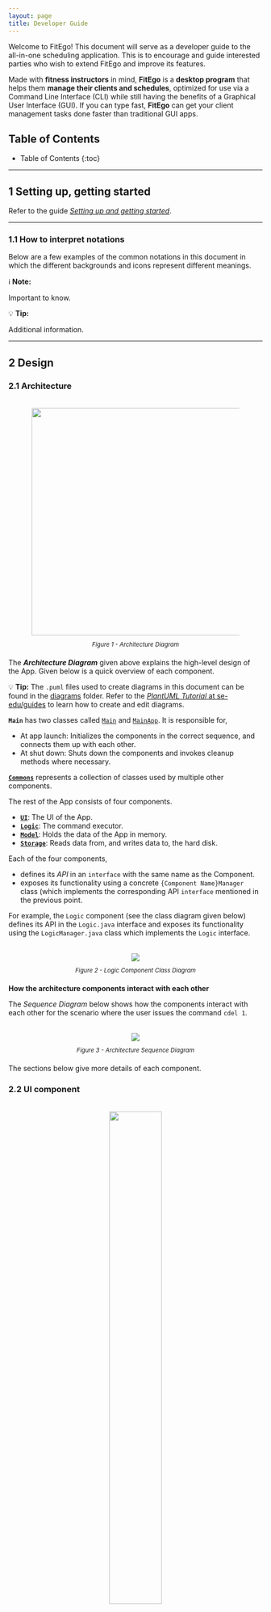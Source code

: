 ```yaml
---
layout: page
title: Developer Guide
---
```


Welcome to FitEgo! This document will serve as a developer guide to the all-in-one scheduling application. This is to encourage and guide interested parties who wish to extend FitEgo and improve its features.

Made with **fitness instructors** in mind, **FitEgo** is a **desktop program** that helps them **manage their clients and schedules**, optimized for use via a Command Line Interface (CLI) while still having the benefits of a Graphical User Interface (GUI). If you can type fast, **FitEgo** can get your client management tasks done faster than traditional GUI apps.

<h2>Table of Contents</h2>

* Table of Contents
{:toc}

--------------------------------------------------------------------------------------------------------------------

## 1 **Setting up, getting started**

Refer to the guide [_Setting up and getting started_](SettingUp.md).

--------------------------------------------------------------------------------------------------------------------

### 1.1 How to interpret notations

Below are a few examples of the common notations in this document in which the different backgrounds and icons represent different meanings.

[comment]: <> (Copy the blocks below and edit your message)

<div markdown="block" class="alert alert-info"> 

:information_source: **Note:**

Important to know. 

</div>

<div markdown="block" class="alert alert-primary">

[comment]: <> (This only appears in Github CSS)

:bulb: **Tip:**

Additional information. 
</div>

--------------------------------------------------------------------------------------------------------------------

## 2 **Design**

### 2.1 Architecture

<figure style="width:auto; text-align:center; padding:0.5em; font-style: italic; font-size: smaller;">
    <p>
        <img src="images/ArchitectureDiagram.png" width="450" />
    </p>
    <figcaption>Figure 1 - Architecture Diagram</figcaption>
</figure>

The ***Architecture Diagram*** given above explains the high-level design of the App. Given below is a quick overview of each component.

<div markdown="span" class="alert alert-primary">

:bulb: **Tip:** The `.puml` files used to create diagrams in this document can be found in the [diagrams](https://github.com/AY2021S1-CS2103T-T13-3/tp/tree/master/docs/diagrams/) folder. Refer to the [_PlantUML Tutorial_ at se-edu/guides](https://se-education.org/guides/tutorials/plantUml.html) to learn how to create and edit diagrams.

</div>

**`Main`** has two classes called [`Main`](https://github.com/AY2021S1-CS2103T-T13-3/tp/tree/master/src/main/java/seedu/address/Main.java) and [`MainApp`](https://github.com/AY2021S1-CS2103T-T13-3/tp/tree/master/src/main/java/seedu/address/MainApp.java). It is responsible for,
* At app launch: Initializes the components in the correct sequence, and connects them up with each other.
* At shut down: Shuts down the components and invokes cleanup methods where necessary.

[**`Commons`**](#26-common-classes) represents a collection of classes used by multiple other components.

The rest of the App consists of four components.

* [**`UI`**](#22-ui-component): The UI of the App.
* [**`Logic`**](#23-logic-component): The command executor.
* [**`Model`**](#24-model-component): Holds the data of the App in memory.
* [**`Storage`**](#25-storage-component): Reads data from, and writes data to, the hard disk.

Each of the four components,

* defines its *API* in an `interface` with the same name as the Component.
* exposes its functionality using a concrete `{Component Name}Manager` class (which implements the corresponding API `interface` mentioned in the previous point.

For example, the `Logic` component (see the class diagram given below) defines its API in the `Logic.java` interface and exposes its functionality using the `LogicManager.java` class which implements the `Logic` interface.

<figure style="width:auto; text-align:center; padding:0.5em; font-style: italic; font-size: smaller;">
    <p>
        <img src="images/LogicClassDiagram.png"/>
    </p>
    <figcaption>Figure 2 - Logic Component Class Diagram</figcaption>
</figure>

**How the architecture components interact with each other**

The *Sequence Diagram* below shows how the components interact with each other for the scenario where the user issues the command `cdel 1`.

<figure style="width:auto; text-align:center; padding:0.5em; font-style: italic; font-size: smaller;">
    <p>
        <img src="images/ArchitectureSequenceDiagram.png"/>
    </p>
    <figcaption>Figure 3 - Architecture Sequence Diagram</figcaption>
</figure>

The sections below give more details of each component.

### 2.2 UI component

<figure style="width:auto; text-align:center; padding:0.5em; font-style: italic; font-size: smaller;">
    <p>
        <img src="images/UiClassDiagramP3.png" style="width: 50%"/>
    </p>
    <figcaption>Figure 4a - UI Class Diagram (High Level) </figcaption>
</figure>

The UiComponents package in the above diagram has the following classes. 

<figure style="width:auto; text-align:center; padding:0.5em; font-style: italic; font-size: smaller;">
    <p>
        <img src="images/UiClassDiagramP2.png"/>
    </p>
    <figcaption>Figure 4b - UI Class Diagram - UiComponents package </figcaption>
</figure>

**API** :
[`Ui.java`](https://github.com/AY2021S1-CS2103T-T13-3/tp/tree/master/src/main/java/seedu/address/ui/Ui.java)

The UI consists of a `MainWindow` that is made up of several parts e.g.`CommandBox`, `ResultDisplay`, `Homepage` etc, as shown in Figure 4b above. 
All of these subcomponents are part of the UiComponents package, and each part make up the entire GUI. 
Every class within the `UiComponents` package, including the `MainWindow`, inherit from the abstract `UiPart` class.

The `UIComponents` uses JavaFx and ControlsFX UI framework. The layout of these UI parts are defined in matching `.fxml` files that are in the `src/main/resources/view` folder. For example, the layout of the [`MainWindow`](https://github.com/AY2021S1-CS2103T-T13-3/tp/tree/master/src/main/java/seedu/address/ui/MainWindow.java) is specified in [`MainWindow.fxml`](https://github.com/AY2021S1-CS2103T-T13-3/tp/tree/master/src/main/resources/view/MainWindow.fxml)

The `UI` component interacts with these external API: 

* `Logic` : Performs the Execution of user's commands.
* `Model` : Listens for changes to data so that the UI can be updated with the modified data.

### 2.3 Logic component

<figure style="width:auto; text-align:center; padding:0.5em; font-style: italic; font-size: smaller;">
    <p>
        <img src="images/LogicClassDiagram.png"/>
    </p>
    <figcaption>Figure 5 - Logic Component Class Diagram</figcaption>
</figure>

**API** :
[`Logic.java`](https://github.com/AY2021S1-CS2103T-T13-3/tp/tree/master/src/main/java/seedu/address/logic/Logic.java)

1. `Logic` uses the `AddressBookParser` class to parse the user command.
1. This results in a `Command` object which is executed by the `LogicManager`.
1. The command execution can affect the `Model` (e.g. deleting a Client).
1. The result of the command execution is encapsulated as a `CommandResult` object which is passed back to the `Ui`.
1. In addition, the `CommandResult` object can also instruct the `Ui` to perform certain actions, such as displaying help to the user.

Given below is the Sequence Diagram for interactions within the `Logic` component for the `execute("cdel 1")` API call.

<figure style="width:auto; text-align:center; padding:0.5em; font-style: italic; font-size: smaller;">
    <p>
        <img src="images/DeleteClientSequenceDiagram.png"/>
    </p>
    <figcaption>Figure 6 - Logic Component - Delete Client Sequence Diagram</figcaption>
</figure>

<div markdown="span" class="alert alert-info">:information_source: **Note:** The lifeline for `DeleteClientCommandParser` and `DeleteClientCommand` should end at the destroy marker (X) but due to a limitation of PlantUML, the lifeline reaches the end of diagram.
</div>

### 2.4 Model component

<figure style="width:auto; text-align:center; padding:0.5em; font-style: italic; font-size: smaller;">
    <p>
        <img src="images/ModelClassDiagram.png"/>
    </p>
    <figcaption>Figure 7 - Model Component Class Diagram</figcaption>
</figure>

The figure above gives the overall architecture of the Model component.

<figure style="width:auto; text-align:center; padding:0.5em; font-style: italic; font-size: smaller;">
    <p>
        <img src="images/ModelClassDiagram2.png"/>
    </p>
    <figcaption>Figure 8 - Model Component Class Diagram - continued</figcaption>
</figure>

The figure above gives a more detailed class diagram for each of the Client, Session and Schedule packages.

**API** : [`Model.java`](https://github.com/AY2021S1-CS2103T-T13-3/tp/tree/master/src/main/java/seedu/address/model/Model.java)

The `Model`,

* stores a `UserPref` object that represents the user’s preferences.
* stores the address book data.
* exposes an unmodifiable `ObservableList<Client>` that can be 'observed' e.g. the UI can be bound to this list so that the UI automatically updates when the data in the list change.
* does not depend on any of the other three components.



### 2.5 Storage component

<figure style="width:auto; text-align:center; padding:0.5em; font-style: italic; font-size: smaller;">
    <p>
        <img src="images/StorageClassDiagram.png"/>
    </p>
    <figcaption>Figure 9 - Storage Component Class Diagram</figcaption>
</figure>

**API** : [`Storage.java`](https://github.com/AY2021S1-CS2103T-T13-3/tp/tree/master/src/main/java/seedu/address/storage/Storage.java)

The `Storage` component,
* can save `UserPref` objects in json format and read it back.
* can save the address book data in json format and read it back.

### 2.6 Common classes

Classes used by multiple components are in the `seedu.addressbook.commons` package.

--------------------------------------------------------------------------------------------------------------------

## 3 **Implementation**

This section describes some noteworthy details on how certain features are implemented.

### 3.1 Logging

We are using `java.util.logging` package for logging. The `LogsCenter` class is used to manage the logging levels 
and logging destinations.

- The logging level can be controlled using the `logLevel` setting in the configuration file 
(See [Section 3.2](#32-configuration), “Configuration”)
- The `Logger` for a class can be obtained using `LogsCenter.getLogger(Class)` which will log messages according 
to the specified logging level
- Currently log messages are output through both `Console` and to a `.log` file.

**Logging Levels**

- **SEVERE** : Critical problem detected which may possibly cause the termination of the application
- **WARNING** : Can continue, but with caution
- **INFO** : Information showing the noteworthy actions by the App
- **FINE** : Details that is not usually noteworthy but may be useful in debugging 
e.g. print the actual list instead of just its size


### 3.2 Configuration

Certain properties of the application can be controlled(e.g. user prefs file location, logging level), 
through the configuration file (default: `config.json`)

### 3.3 Edit Session feature

<div id="f10" >The Edit Session feature allows user to edit a Session.</div>

#### 3.3.1 Implementation

The proposed Edit Session mechanism is facilitated by `Addressbook`.

These operation is exposed in the `Model` interface as `Model#setSession()`.

Given below is an example usage scenario and how the Edit Session mechanism behaves at each step.

Step 1. The user launches the application for the first time.
The `AddressBook` will be initialized with the initial client, session and schedule list.

Step 2. The user executes `sedit 1 g/coolgym` command to edit the first Session in the address book. 
The `sedit` command calls `Model#setSession()`, causing changes to be made in the Session List after the `sedit 1 g/coolgym` command executes.

The following sequence diagram shows how the Edit Session operation works:

<figure style="width:auto; text-align:center; padding:0.5em; font-style: italic; font-size: smaller;">
    <p>
        <img src="images/EditSessionSequenceDiagram.png"/>
    </p>
    <figcaption>Figure 10 - Edit Session Sequence Diagram</figcaption>
</figure>

<div markdown="span" class="alert alert-info">:information_source: **Note:** The lifeline for `EditSessionCommand` should end at the destroy marker (X) but due to a limitation of PlantUML, the lifeline reaches the end of diagram.

</div>

The following activity diagram summarizes what happens when a user executes a new `EditSession` command, with the assumption that the user inputs a valid command:

<figure style="width:auto; text-align:center; padding:0.5em; font-style: italic; font-size: smaller;">
    <p>
        <img src="images/EditSessionActivityDiagram.png"/>
    </p>
    <figcaption>Figure 11 - Edit Session Activity Diagram</figcaption>
</figure>

### 3.4 Delete Session feature

The Delete Session feature allows user to cancel a session, and delete all schedules associated to the session.

#### 3.4.1 Implementation

The Delete Session mechanism is facilitated by `DeleteSessionCommand` which extends `Command`. The format of the 
command is given by: 

```sdel INDEX [f/]```

When using this command, the `INDEX` should refer to the index shown in the Session List on the right panel.
By default, the command will not delete the session if there are schedules associated to the session. 
However, the user can pass in an optional force (`f/`) parameter to delete all schedules associated to the session.

The following activity diagram summarizes what happens when a user executes a new `DeleteSession` command, with the assumption that the user inputs a valid command.

<figure style="width:auto; text-align:center; padding:0.5em; font-style: italic; font-size: smaller;">
    <p>
        <img src="images/DeleteSessionActivityDiagram.png" style="width: 50%; height: auto;"/>
    </p>
    <figcaption>Figure 12 - Delete Session Activity Diagram</figcaption>
</figure>

The following diagram shows a possible application state in FitEgo, where 2 clients, Andy and John, are scheduled to a same session.

<figure style="width:auto; text-align:center; padding:0.5em; font-style: italic; font-size: smaller;">
    <p>
        <img src="images/DeleteSessionObjectDiagram.png" style="width: 50%; height: auto;"/>
    </p>
    <figcaption>Figure 13 - A possible application state</figcaption>
</figure>

In the following sequence diagram, we trace the execution when the user decides to enter the Delete Session command 
`sdel 1 f/` into FitEgo with the above application state, where the first session in the Session List is the "enduranceTraining" session. 
For simplicity, we will refer to this command input as `commandText`. 

<figure id="f14" style="width:auto; text-align:center; padding:0.5em; font-style: italic; font-size: smaller;">
    <p>
        <img src="images/DeleteSessionSequenceDiagram.png"/>
    </p>
    <figcaption>Figure 14 - Delete Session Sequence Diagram</figcaption>
</figure>

<figure style="width:auto; text-align:center; padding:0.5em; font-style: italic; font-size: smaller;">
    <p>
        <img src="images/DeleteSessionParseArgsRef.png"/>
    </p>
    <figcaption>Figure 15 - Delete Session Parse Args Ref Sequence Diagram</figcaption>
</figure>
 
<div markdown="span" class="alert alert-info">:information_source: **Note:** The lifeline for `DeleteSessionCommand` 
should end at the destroy marker (X) but due to a limitation of PlantUML, the lifeline reaches the end of diagram.
</div>

The sequence diagram above shows how the `DeleteSessionCommand` is executed in FitEgo. The `LogicManager` receives user 
command as commandText and parses it with `AddressBookParser`. It will parse the command and pass the remaining
arguments to `DeleteSessionCommandParser` to construct a `DeleteSessionCommand`. This `DeleteSessionCommand` is 
returned to the `LogicManager` which will then executes it with reference to the model argument.

The model will first get the current `FilteredSessionList` instance to get the session to be deleted. It will then check
whether there exist any schedule associated to the session. As there are currently 2 schedules associated to the "enduranceTraining" session in FitEgo and the boolean `isForced` 
is set to true, the model will remove them from `AddressBook`. It will then create a `CommandResult` to relay feedback 
message back to the UI and return control back to `LogicManager`. It will persist these changes by saving the addressbook to the storage.

#### 3.4.2 Design Considerations

In designing this feature, we had to consider several alternative ways in which we can choose to handle session deletion.

- **Alternative 1 (current choice):** Delete session only after all associated schedules are deleted.
    - Pros: 
        1. Easier to maintain data integrity.
    - Cons:
        1. Extra logic inside the method implementation.
        2. May have performance issues in terms of response time if there are a lot of schedules or sessions stored in FitEgo.
    
- **Alternative 2:** Mark session as deleted and treat schedules with deleted session as invalid
    - Pros: 
        1. Easier to implement the method. 
        2. No need to handle additional force flag option.
    - Cons: 
        1. We must keep track of deleted sessions, which might bloat up the application over time.
        2. Harder to maintain data integrity over time.
        
- **Alternative 3:** Delete the session without checking for associated schedules
    - Pros: Easy to implement.
    - Cons: A schedule might have invalid session, breaking data integrity.


### 3.5 Add Schedule feature

The Add Schedule feature allows user to create a Schedule associated with a Client and a Session. 
In other words, it allows user to schedule a Client to a Session.

#### 3.5.1 Implementation

The Add Schedule mechanism is facilitated by `AddScheduleCommand` which extends `Command`. The format of the 
command is given by: 

```schadd c/CLIENT_INDEX s/SESSION_INDEX```

When using this command, the `CLIENT_INDEX` should refer to the index shown in the Client List on the left panel, and is used to specify the Client. The `SESSION_INDEX` should refer to the index shown in the Session List on the right panel, and is used to specify the Session.

The following activity diagram summarizes the decision making process when a user executes a new `AddSchedule` command.

 <figure style="width:auto; text-align:center; padding:0.5em; font-style: italic; font-size: smaller;">
     <p>
         <img src="images/AddScheduleActivityDiagram.png" style="width: 70%; height: auto;"/>
     </p>
     <figcaption>Figure 16 - Add Schedule Activity Diagram</figcaption>
 </figure>

#### 3.5.2 Command Usage Examples

Assume the current state of the displayed Client List, displayed Session List, and Schedules (all Schedules in FitEgo) are as illustrated in the following simplified object diagram:

 <figure id="f17" style="width:auto; text-align:center; padding:0.5em; font-style: italic; font-size: smaller;">
     <p>
         <img src="images/OverlappingScheduleObjectDiagram0.png" style="width: 85%; height: auto;"/>
     </p>
     <figcaption>Figure 17 - Sample current state of Add Schedule</figcaption>
 </figure>

Now, consider two cases of Add Schedule command to be invoked.

**Case 1**:  `schadd c/2 s/1`

Here is what happens when `schadd c/2 s/1` is invoked.

To some extent, the mechanism (on how it involves `LogicManager`, `AddressBookParser`, and saving the changes to `Storage`) is similar to that of [Delete Session](#34-delete-session-feature), as illustrated in [its sequence diagram](#f14). The main differences are on the method call `parseCommand()` and `DeleteSessionCommand#execute(model)`.

`parseCommand()` method call:
Instead of using `DeleteSessionCommandParser`, it uses `AddScheduleCommandParser` to parse the argument `c/2 s/1` such that it returns an `AddScheduleCommand` object called `a` with Client index `2` and Session index `1`.

`AddScheduleCommand#execute(model)` will be called instead of `DeleteSessionCommand#execute(model)`. For this particular case, the method call `AddScheduleCommand#execute(model)` can be traced using the following sequence diagram snippet.

 <figure style="width:auto; text-align:center; padding:0.5em; font-style: italic; font-size: smaller;">
     <p>
         <img src="images/AddScheduleExecuteRef.png" style="width: 95%; height: auto;"/>
     </p>
     <figcaption>Figure 18 - Sequence diagram snippet for <code>AddScheduleCommand#execute(model)</code></figcaption>
 </figure>
 
As shown in the figure above, first it gets the Client and Session from the filtered (displayed) lists. Then, it checks for existing identical Schedule (Schedule that consists of the same Client and Session) using `hasAnyScheduleAssociatedWithClientAndSession()`. 
Since for this case no identical Schedule is not found, a new Schedule object is created and added into the Model using `Model#addSchedule()`. Finally, it returns the CommandResult to indicate a success.

Thus, `schadd c/2 s/1` will add a Schedule associated with Andy (the second Client in the Client List) and endurance training from 12/02/2020 1400 - 1600 (the first Session in the Session List). The result can be illustrated by the following object diagram, which shows a new Schedule is created.

 <figure style="width:auto; text-align:center; padding:0.5em; font-style: italic; font-size: smaller;">
     <p>
         <img src="images/OverlappingScheduleObjectDiagram1.png" style="width: 85%; height: auto;"/>
     </p>
     <figcaption>Figure 19 - Result of invoking <code>schadd c/2 s/1</code></figcaption>
 </figure>

**Case 2:** `schadd c/1 s/1`

On the other hand, invoking `schadd c/1 s/1` will result in an error shown to the user as an identical Schedule already exists. [Here](#f17), John is already scheduled to the endurance training Session from 12/02/2020 1400 - 1600.

### 3.6 Edit Schedule feature

The Edit Schedule feature allows user to edit a Schedule that is associated with a Client and a Session.

#### 3.6.1 Implementation

The proposed Edit Schedule mechanism is facilitated by `Addressbook`, similar to the [Edit Session Command](#33-edit-session-feature).

This operation is exposed in the `Model` interface as `Model#setSchedule()`.

Similar to the Edit Session mechanism, the example usage scenario below shows how Edit Schedule mechanism behaves:

The user executes `schedit c/1 s/1 us/2` command to edit the Schedule with the first Session and first Client in the address book. 
The `schedit` command calls `Model#setSchedule()`, causing changes to be made in the address book after the `schedit c/1 s/1 us/2` command executes, meaning that the Schedule is now associated with the second Session.

The following activity diagram summarizes what happens when a user executes a new `EditSchedule` command, with the assumption that the user inputs a valid command:

<figure style="width:auto; text-align:center; padding:0.5em; font-style: italic; font-size: smaller;">
    <p>
        <img src="images/EditScheduleActivityDiagram.png" style="width: 25%; height: auto;"/>
    </p>
    <figcaption>Figure 20 - Edit Schedule Activity Diagram</figcaption>
</figure>

#### 3.6.2 Design considerations

* **Alternative 1 (current choice):** Retrieve Schedule using Client and Session Index.
  * Pros: Clearer to retrieve.
  * Cons: Require user to know the Client and Session Index separately.

* **Alternative 2:** Retrieve Schedule using Schedule Index
  itself.
  * Pros: Easier to retrieve.
  * Cons: Implementation is more confusing as User there's a conflict between Index and user-typed String index.


### 3.7 View Client's Weight feature

The viewing of client's weight feature allows the user to check in on a Client's progress after multiple Sessions.
This data is important because it allows the user to check the effectiveness of his training schedule and customise the training 
based on the remarks and weight progress. 

Viewing of Client's Weight is accessible when the user calls `cview [INDEX]` followed by activating the `Weight` tab pane. 

#### 3.7.1 Implementation

The recording of weight is stored in `Schedule` class. This is because we believe that trainer would optionally take a weight measurement
at the start of every session. Thus, to get the weight change over time, a list of schedules related to the `Client` has to be extracted. 

In the following sequence diagram, we trace the execution starting from when the user calls `cview 1` until when the UI is updated with Client View.

<figure style="width:auto; text-align:center; padding:0.5em; font-style: italic; font-size: smaller;">
    <p>
        <img src="images/ClientViewWeightSequenceDiagram.png" alt="ClientViewWeightSequenceDiagram" style="align-content: center" />
    </p>
    <figcaption>Figure 21 - Client View Weight Generate Sequence Diagram</figcaption>
</figure>

<div markdown="block" class="alert alert-info"> 

:information_source: **Note:**

The steps used to create CommandResult is omitted in the sequence diagram for clarity of diagram. The return object of `logic.execute("cview 1")`
is a CommandResult object, within which, contains a Supplier which returns a Pane for MainWindow to display when activated.

</div>

As shown in the "alt" frame, the chart is added into the tab pane if there are associated schedule and the weight (if present within the `Schedule` object)
will be added into the line chart. Otherwise, the `Weight` tab will be removed instead of showing an empty chart.  

#### 3.7.2 Design Considerations
In designing this weight tracking feature, we had considered several alternative ways in which we can store and retreive the weight. 

* **Alternative 1 (current choice):** Stores the `Weight` within the `Schedule` object
  * Pros: The user can track the weight against each session attended. 
  * Cons: Multiple weight measurement during a session, and weight measurement without a session cannot be entered. 
  
* **Alternative 2:** Stores a list of `Weight` within the `Client` object
  * Pros: Do not require a schedule in order to track weight. 
  * Cons: Lesser information about the weight (schedule's exercise, remarks, time, etc) is stored.  

### 3.8 View Session by period feature

The View Session by period feature allows users to filter the Session List to show only those within the requested time period.

<div markdown="span" class="alert alert-info">:information_source: **Note:** The Ui component <code>RightSideBar</code> comprises a <code>ListView</code> of 
 Session List and a title that reflects the latest filter on Session List resulting from <code>ViewSessionCommand</code>. 
 Session List's list and Ui-related operations are handled by <code>Model</code> and <code>RightSideBar</code> respectively.
</div>

The View Session mechanism is facilitated by `ViewSessionCommand` which extends `Command`. The format of the 
command is given by: 

```sview p/PERIOD```

#### 3.8.1 Implementation

When using this command, `PERIOD` should refer to either a variable period or fixed period
that returns true after running `ViewSessionCommand#isValidPeriod`. Fixed periods are found in `ViewSessionCommand#PREDICATE_HASH_MAP`, whereas variable periods
must follow the format `(+/-)#(D/W/M/Y)`.

The following activity diagram summarizes what happens when a user executes a new View Session command.

<figure style="width:auto; text-align:center; padding:0.5em; font-style: italic; font-size: smaller;">
    <p>
        <img src="images/ViewSessionActivityDiagram.png" style="height: auto;"/>
    </p>
    <figcaption>Figure 22 - View Session Activity Diagram</figcaption>
</figure>

In the following sequence diagram, we trace the execution when the user decides to enter the View Session command 
`sview p/week` into FitEgo.

<figure style="width:auto; text-align:center; padding:0.5em; font-style: italic; font-size: smaller;">
    <p>
        <img src="images/ViewSessionSequenceDiagram.png" alt="ViewSessionSequenceDiagram" style="align-content: center" />
    </p>
    <figcaption>Figure 23 - View Session Sequence Diagram</figcaption>
</figure>

<figure style="width:auto; text-align:center; padding:0.5em; font-style: italic; font-size: smaller;">
    <p>
        <img src="images/ViewSessionParserRef.png" alt="ViewSessionParserRef" style="align-content: center" />
    </p>
    <figcaption>Figure 24 - View Session Parser Ref Sequence Diagram</figcaption>
</figure>

<div markdown="span" class="alert alert-info">:information_source: **Note:** The lifeline for `ViewSessionCommandParser` and `ViewSessionCommand` 
should end at the destroy marker (X) but due to a limitation of PlantUML, the lifeline reaches the end of diagram.
</div>

1. After the user enters an input to view session for the week, the input is sent to `LogicManager` to be executed. The `AddressBookParser` identifies the command type and constructs a `ViewSessionCommandParser`.

1. The `ViewSessionCommandParser` then parses for the period and constructs a `ViewSessionCommand` with the period.

1. The `ViewSessionCommand` is returned to the `LogicManager` which will then execute it.

1. During execution of `ViewSessionCommand`, a predicate for sessions within the upcoming week is created (refer to Activity Diagram above for details on flow). The Session List in `Model` is then filtered by this predicate.

1. Command result is passed to `MainWindow` to indicate a successful execution. `MainWindow` will then update the `RightSideBar`.

    <figure style="width:auto; text-align:center; padding:0.5em; font-style: italic; font-size: smaller;">
    <p>
        <img src="images/ViewSessionUpdateRightSideBarRef.png" alt="ViewSessionUpdateRightSideBarRefSequenceDiagram" style="align-content: center" />
    </p>
    <figcaption>Figure 25 - View Session Update RightSideBar Ref Sequence Diagram</figcaption>
    </figure>

1. The `RightSideBar` retrieves the latest period "WEEK" from the command result and text. `Title` is set to "WEEK". It then retrieves the filtered Session List from `LogicManager` and updates the items in `SessionListView`.

#### 3.8.2 Design Considerations

In designing this feature, we had to consider several alternative ways in which we can choose to handle viewing session by period.

* **Alternative 1 (current choice):** Update title of `RightSideBar` based on command result.
    * Pros: Does not lower maintainability and requires the least changes to existing implementation and test code. 
    * Cons: Violates Separation of Concerns principle as `RightSideBar` has to check whether command result is from `ViewSessionCommand`.
    

* **Alternative 2:** Using Observer pattern (Observer RightSideBar, Observable Command) to update title of `RightSideBar`.
    * Pros: Reduces coupling between `Ui` and `Logic`.
    * Cons: 
        1. `RightSideBar` would only be updated when `ViewSessionCommand` is run. 
        If we set the default session view to Week when `Logic` is initialised, all sessions in existing test cases will need to start within 7 days of current date, which introduces additional complexity.
        Hence, we would not customise `RightSideBar`'s default session view.
        2. Violates YAGNI principle as making `Command` implement `Observable` interface requires addition of notify and add observer methods for all commands.
         This also increases chances of errors made in implementation.

--------------------------------------------------------------------------------------------------------------------

## 4 **Documentation, logging, testing, configuration, dev-ops**

* [Documentation guide](Documentation.md)
* [Testing guide](Testing.md)
* [Logging guide](Logging.md)
* [Configuration guide](Configuration.md)
* [DevOps guide](DevOps.md)

--------------------------------------------------------------------------------------------------------------------

## 5 **Appendix: Requirements**

### 5.1 Product scope

**Target user profile**:
* is a fitness instructor who has trouble managing a significant number of clients and sessions
* prefers desktop apps over other types
* favours an All-in-One software over multiple apps
* can type fast
* prefers typing to mouse interactions
* is reasonably comfortable using CLI apps while appreciates a nice GUI that can show his weekly schedule
* prefers a simple and minimalistic view, as he does not like clutters.

**Value proposition**: to help a fitness instructor keeps track of his customers easily, via CLI as he’s a fast typer.
He can spend more time on his clients/his routine rather than manually using alternative software like Excel to track
administrative matters.


### 5.2 User stories

Priorities: High (must have) - `* * *`, Medium (nice to have) - `* *`, Low (unlikely to have) - `*`

| Priority | As a ...                                     | I want to ...                    | So that I can ...                                                         |
| -------- | ------------------------------------------ | ------------------------------ | ---------------------------------------------------------------------- |
| `* * *`  | new trainer                                   | see usage instructions         | refer to instructions when I forget how to use the App                 |
| `* * *`  | trainer                                       | add a new client               |                                                                        |
| `* * *`  | trainer                                       | edit a client                  | change the details of a client                                         |
| `* * *`  | trainer                                       | view a client's detail         | view at all of the client's details at a glance                        |
| `* * *`  | trainer                                       | delete a client                | remove entries that I no longer need                                   |
| `* * *`  | trainer                                       | find a client by name          | locate details of clients without having to go through the entire list |
| `* * *`  | trainer                                       | tag my client         | I know their allergy / injury history and can advise them an appropriate training / diet schedule |
| `* * *`  | trainer                                       | add a new session               |                                                                        |
| `* * *`  | trainer                                       | edit a session                 | change the details of a session                                        |
| `* * *`  | busy fitness trainer                          | filter sessions by time        | view only the upcoming or other important sessions                     |
| `* * *`  | trainer                                       | delete a session               | cancel all schedules if there is an urgent need                        |
| `* * *`  | trainer                                       | add a new schedule             |                                                                        |
| `* * *`  | trainer                                       | edit a schedule                | change the details of a schedule                                       |
| `* * *`  | trainer                                       | view a schedule's detail       | view at all of the schedule's details at a glance                      |
| `* * *`  | trainer                                       | delete a schedule              | remove schedule that are cancelled or completed                        |
| `* *`    | international trainer                         | input and view weight in either kg or pound| save time on manual conversion                             |
| `* *`    | fitness trainer                               | store clients' session feedback and weight| utilise previous sessions and plan exercises for upcoming sessions     |
| `* *`    | forgetful fitness trainer                     | track clients' payments        | remind those who have not paid up                                      |
| `* *`    | busy fitness trainer                          | query if a particular time slot is open     | add new clients to that time slot                         |
| `* *`    | fitness trainer                               | track clients' weight over time| keep track of my clients progress over time                            |
| `*`      | trainer with many clients in the address book | sort clients by name           | locate a client easily                                                 |
| `*`      | user                                          | change software background between light and dark mode | customise my experience                        |
| `*`      | trainer focused on coaching pre-NS teen       | track client's date of birth   | adjust the fitness intensity depending on IPPT period                  |


### 5.3 Use cases

(For all use cases below, the **System** is the `FitEgo` and the **Actor** is the `user`, unless specified otherwise)


<b id="uc01">Use case: UC01 Add a Client</b>

**MSS**

 1.  User requests to add a specific Client in the list
 2.  FitEgo adds the Client.  
Use case ends.
    
**Extensions**

* 1a. The Client is within the list.
    
    * 1a1. FitEgo shows an error message.

      Use case ends.
      
* 1b. The Client is missing some required details.

    * 1b1. FitEgo shows an error message.
    
       Use case ends.

<br/>

<b id="uc02">Use case: UC02 Edit a Client</b>

**MSS**

 1.  User requests to list Clients
 2.  FitEgo shows a list of Clients
 3.  User requests to edit a specific Client in the list
 4.  FitEgo edits the Client according to the specified details  
Use case ends.

**Extensions**

* 2a. The list is empty.

  Use case ends.

* 3a. The given index is invalid.

    * 3a1. FitEgo shows an error message.

      Use case resumes at step 2.  
<br/>

<b id="uc03">Use case: UC03 Delete a Client</b>

**MSS**

 1.  User requests to list Clients
 2.  FitEgo shows a list of Clients
 3.  User requests to delete a specific Client in the list
 4.  FitEgo deletes the Client  
Use case ends.

**Extensions**

* 2a. The list is empty.

  Use case ends.
  
* 2b. User requests to force delete a specific Client in the list.

    * 2b1. FitEgo force deletes the Client and its associated Schedules.
  
    Use case ends.

* 3a. The given index is invalid.

    * 3a1. FitEgo shows an error message.

      Use case resumes at step 2.

* 3b. The given index refers to a Client associated with one or more Schedule.
    
    * 3b1. FitEgo shows an error message.
    
      Use case resumes at step 2.
      
<br/>

<b id="uc04">Use case: UC04 Find a Client</b>

**MSS**

 1.  User requests to find some Client based on keyword or text.
 2.  FitEgo displays the Client's whose name matches the keyword or text.
 
Use case ends.

**Extensions**

* 2a. The search result is empty.
    2a1. FitEgo displays no clients found.

  Use case ends.

<br/>

<b id="uc05">Use case: UC05 View a Client</b>

**MSS**

 1.  User requests to list Clients.
 2.  FitEgo shows a list of Clients.
 3.  User requests to view a specific Client in the list
 4.  FitEgo opens the Client's profile in a new window.  
Use case ends.

**Extensions**
* 2a. The list is empty.

  Use case ends.

* 3a. The given index is invalid.

    * 3a1. FitEgo shows an error message.

      Use case resumes at step 3.

* 4a. Previous Client's profile window is not closed.
    * 4a1. The previous Client's profile will be closed.
    * 4a2. The current Client's profile will be displayed.

      Use case ends.
      
<br/>

**Use case: UC06 Add a Session**

Similar to [UC01 (Add a Client)](#uc01), but replace Client with Session.

<br>
      
**Use case: UC07 Edit a Session**

Similar to [UC02 (Edit a Client)](#uc02), but replace Client with Session.

<br>

**Use case: UC08 Delete a Session**

Similar to [UC03 (Delete a Client)](#uc03), but replace Client with Session.

<br/>

**Use case: UC09 View Session within time period**

**MSS**

 1.  FitEgo shows a list of Sessions.
 2.  User requests to filter the Session List by a period.
 3.  FitEgo filters the Session List according to the specified period and updates the title displayed.
Use case ends.

**Extensions**

* 1a. The list is empty.

  Use case ends.

* 2a. The given period is invalid.

    * 2a1. FitEgo shows an error message.

      Use case resumes at step 2.     
<br/>

**Use case: UC10 Add a Schedule**

**MSS**

 1. FitEgo shows a list of Clients and list of Sessions.
 2. User requests to add a specific Schedule between a specified Client from Client List and Session from Session List.
 3. FitEgo adds the Schedule.
 
Use case ends.

**Extensions**

- 2a. The Client index or Session index is invalid.

  - 2a1. FitEgo shows an error message.

    Use case resumes at step 2.
  
- 2b. The Schedule to be added already exists.

  - 2b1. FitEgo shows an error message.

    Use case resumes at step 2.  
<br/>

**Use case: UC11 Edit a Schedule**

**MSS**

 1.  FitEgo shows a list of Clients and list of Sessions.
 2.  User requests to edit a specific Schedule in the list. (i.e. updated Session index, update payment, update weight)
 3.  FitEgo edits the Schedule according to the specified details.

Use case ends.

**Extensions**

* 1a. The list is empty.

  Use case ends.

* 2a. The given index is invalid or request to schedule is absent.

    * 2a1. FitEgo shows an error message.

      Use case resumes at step 2.
      
<br/>

**Use case: UC12 Delete a Schedule**

**MSS**

 1. FitEgo shows a list of Clients and list of Sessions.
 2. User requests to delete a Schedule associated with a specified Client from the Client List and Session from the Session List.
 3. FitEgo deletes the Schedule.
 
Use case ends.

**Extensions**

- 2a. The Client index or Session index is invalid.

  - 2a1. FitEgo shows an error message.
  
    Use case resumes at step 2.

- 2b. There is no Schedule associated with the specified Client and Session.

  - 2b1. FitEgo shows an error message.

    Use case resumes at step 2.  
<br/>

**Use case: UC13 Open User Guide in Browser**

**MSS**
 1.  User requests to view Help Window. 
 2.  FitEgo displays Help Window with the User Guide link.
 3.  User selects the link to access the User Guide. 
 4.  FitEgo opens the User Guide in user's default browser.
 
Use case ends.

**Extensions**
 - 3a. User closes the Help Window. 
    * 3a1. FitEgo closes the Help Window
	
      Use case ends.
        
<br/>

**Use case: UC14 Change Unit of Weight Graph**

**MSS**
1.  User requests to view Settings Window. 
2.  FitEgo displays Settings Window.
3.  User makes changes to settings. 
4.  FitEgo saves changes to settings. 

    Use case ends.

**Extensions**
* 2a. User closes the Settings Window. 
    * 2a1. FitEgo closes the Settings Window.
	
      Use case ends.

### 5.4 Non-Functional Requirements

1.  Should work on any _mainstream OS_ as long as it has Java `11` or above installed.
2.  Should be able to hold up to 1000 clients and sessions without a noticeable sluggishness in performance for typical usage (respond to commands within 2 seconds).
3.  The application should be a single user product.
4.  A fitness instructor with above average typing speed for regular English text (i.e. not code, not system admin commands) should be able to accomplish most of the tasks faster using commands than using the mouse.
5.  The source code should be open source.
6.  The application should be usable without internet connection
7.  The user interface should be intuitive enough for users who are not IT-savvy
8.  The product can be downloaded freely from Github.
9.  The user should be able to read and modify the data files.
10.  The user should be able to use the application on different machines just by moving the data file
from your previous machine to your new machine.

### 5.5 Glossary

* **API**: Application Programming Interface
* **CLI**: Command-Line Interface
* **FXML**: Extensible Markup Language-based user interface markup language utilised in JavaFX
* **GUI**: Graphical User Interface
* **Json**: JavaScript Object Notation, a file format
* **JavaFX**: The standard GUI library for Java
* **Mainstream OS**: Windows, Linux, Unix, OS-X
* **PlantUML**: An open-source tool allowing users to create UML diagrams from a plain text language
* **YAGNI**: You Aren't Gonna Need It! Principle: Do not add code simply because ‘you might need it in the future’.


--------------------------------------------------------------------------------------------------------------------

## 6 **Appendix: Instructions for manual testing**

Given below are instructions to test the app manually.

<div markdown="span" class="alert alert-info"> 
:information_source: **Note:** These instructions only provide a starting point for testers to work on;
testers are expected to do more *exploratory* testing.
</div>

### 6.1 Launch and shutdown

1. Initial launch

   1. Download the jar file and copy into an empty folder.

   1. Double-click the jar file Expected: Shows the GUI with a set of sample contacts. The window size may not be optimum.

1. Saving window preferences

   1. Resize the window to an optimum size. Move the window to a different location. Close the window.

   1. Re-launch the app by double-clicking the jar file.<br>
   
      Expected: The most recent window size and location is retained.

<div markdown="span" class="alert alert-info"> 
:information_source: **Note:** All index-based commands mentioned in the test cases below require the index to be greater than zero and smaller than the list size.

Otherwise, the expected outcome: No changes are made. Error details shown in the status message.
</div>

### 6.2 Adding a Client

1. Adding a Client while all Clients are being shown

   1. Test case: `cadd n/John Doe p/98765432 e/johnd@example.com a/311, Clementi Ave 2, #02-25 t/injured-thigh t/allergy-dairy` <br>
      Expected: First contact is added to the list. 
      Details of the added contact shown in the status message.
    
   1. Other incorrect Add Client commands to try: 
       `cadd n/John Doe p/98765432 a/311, Clementi Ave 2, #02-25 t/injured-thigh` (exercise type not added),
       `cadd n/John Doe p/98765432 e/example.com a/311, Clementi Ave 2, #02-25 t/injured-thigh t/allergy-dairy` (invalid email address) <br>
      Expected: Client is not added. Error details are shown in the status message.

### 6.3 Editing a Client

1. Editing a Client while all Clients are being shown

   1. Test case: `cedit 1 p/91234567` <br>
      Expected: The phone number of the first client is edited into 91234567. 
      Details of the edited client shown in the status message.

   1. Other incorrect Edit Client commands to try: 
       `cedit 0 p/91234567` (index out of bound) <br>
      Expected: Client is not edited. Error details are shown in the status message.
      
### 6.4 Deleting a Client

1. Deleting a Client while all Clients are being shown

   1. Test case: `cdel 1` <br>
      Expected: First contact is removed from the list. 
      Details of the added contact shown in the status message.

### 6.5 Adding a Session

1. Adding a Session while all Clients are being shown.

    1. Test case: `sadd g/Machoman Gym ex/Endurance at/29/09/2020 1600 t/120` <br>
       Expected: Session is added to the list, and it is shown in order. 
       Details of the added Session shown in the status message.
       
    1. Other incorrect Add Session commands to try: 
        `sadd g/machoman ex/endurance at/29/09/2020 t/120` (wrong date format),
        `sadd g/machoman ex/endurance at/29/09/2020 1600 t/0` (invalid duration) <br>
       Expected: Session is not added. Error details are shown in the status message.

### 6.6 Editing a Session

1. Editing a Session while all Sessions are being shown.

   1. Prerequisites: Multiple Sessions in the list can be viewed on the right panel of the GUI.
    
   1. Test case: `sedit 1 g/Machoman at/29/09/2020 1600 t/120`<br>
      Expected: First Session's gym location and timing is edited. Details of the edited Session is shown in the status message.
      
### 6.7 Deleting a Session

1. Deleting a Session while all Sessions are being shown.

   1. Test case: `sdel 1 f/` <br>
      Expected: The 1st Session in the Session List will be deleted alongside all Schedules associated to the Session. Details of the deleted Session is shown in the status message.

### 6.8 Viewing Sessions within Period

1. Viewing Sessions within Period while the Session List is non-empty.

   1. Prerequisites: Multiple Sessions in the list can be viewed on the right panel of the GUI.

   1. Test case: `sview p/+1d`<br>
      Expected: The right panel only displays Sessions with start time from 0000hrs today to 2359hrs the next day.
      Indication that Session List has been successfully updated is shown in the status message.

   1. Other incorrect View Session commands to try: `sview`, `sview p/+2s` (where unit of time is not d/m/y), `...` <br>
      Expected: View of Session List is unchanged. Error details shown in the status message.
      
### 6.9 Adding a Schedule

1. Adding a Schedule while all Clients and Sessions are being shown.

   1. Prerequisites: Multiple Clients and Sessions in the list can be viewed on the left and right panel of the GUI respectively.
   
   1. Test case: `schadd c/1 s/1`<br>
      Expected: Add a Schedule associated with the first Client in the Client List and first Session in the Session List.
      Details of the added Schedule is shown in the status message.
      

### 6.10 Editing a Schedule

1. Editing a Schedule while all Schedules are being shown.

   1. Prerequisites: Multiple Schedules in the list can be viewed on the main panel of the GUI.

   1. Test case: `schedit c/1 s/1 us/2 pd/paid r/text`<br>
      Expected: Edit Schedule with the first Client and first Session is edited to second Session in the Session List, with payment updated to paid and remarks updated to text.
      Details of the edited Schedule is shown in the status message.


### 6.11 Deleting a Schedule

1. Deleting a Schedule while all Clients and Sessions are being shown.

   1. Prerequisites: Multiple Clients and Sessions in the list can be viewed on the left and right panel of the GUI respectively.
   
   1. Test case: `schdel c/1 s/1`<br>
      Expected: Delete the Schedule associated with first Client in the Client List and first Session in the Session List.
      Details of the deleted Schedule is shown in the status message.

### 6.12 Saving data

1. Dealing with missing/corrupted data files

   1. Test case: Open `data/addressbook.json` and change one of the Schedule's `clientEmail` to an email that 
      does not exist inside the `clients` list.
      Expected: FitEgo notices an invalid storage format and start with an empty addressbook.
      
   2. Test case: Open `data/addressbook.json` and change one of the Schedule's `startTime` or `endTime` so that the
      resulting interval does not exist inside the Session List.  
      Expected: Similar to previous.

---

<center>~End of Developer Guide~</center>
